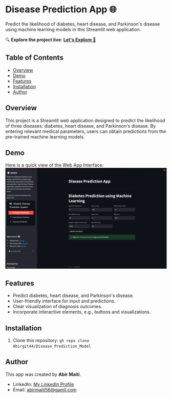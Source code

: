 # Disease Prediction App 🌐

Predict the likelihood of diabetes, heart disease, and Parkinson's disease using machine learning models in this Streamlit web application.

🔍 **Explore the project live**: [**Let's Explore 🚀**](https://predict-disease-by-abir.streamlit.app/)

## Table of Contents
- [Overview](#overview)
- [Demo](#demo)
- [Features](#features)
- [Installation](#installation)
- [Author](#author)

## Overview
This project is a Streamlit web application designed to predict the likelihood of three diseases: diabetes, heart disease, and Parkinson's disease. By entering relevant medical parameters, users can obtain predictions from the pre-trained machine learning models.

## Demo
Here is a quick view of the Web App Interface:
![App Interface](https://raw.githubusercontent.com/Abirgit44/Disease_Prediction_Model/master/main-app-demo.png)
## Features
- Predict diabetes, heart disease, and Parkinson's disease.
- User-friendly interface for input and predictions.
- Clear visualization of diagnosis outcomes.
- Incorporate interactive elements, e.g., buttons and visualizations.

## Installation
1. Clone this repository: ```gh repo clone Abirgit44/Disease_Prediction_Model```


## Author
This app was created by **Abir Maiti**.
- LinkedIn: [My LinkedIn Profile](https://www.linkedin.com/in/abir-maiti-7584a0201/)
- Email: abirmaiti56@gamil.com
